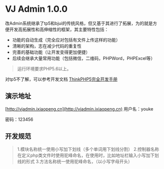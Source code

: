 VJ Admin 1.0.0
===============

改Admin系统继承了tp5和bjui的传统风格，但又基于其进行了拓展，为的就是方便开发高拓展性和高伸缩性的框架，其主要特性包括：

 + 功能的自动生成（完全应对包括有文件上传这样的功能）
 + 清晰的架构，志在减少代码的重复性
 + 完善的基础功能（让开发变得更加便捷）
 + 后续会继承大量常用功能（包括微信，二维码，PHPWord，PHPExcel等）

> 运行环境要求PHP5.6以上。

对tp5不了解，可以参考开发文档 [ThinkPHP5完全开发手册](http://www.kancloud.cn/manual/thinkphp5)

## 演示地址
[http://vjadmin.ixiaopeng.cn](http://vjadmin.ixiaopeng.cn)
用户名：youke

密码：123456

## 开发规范
> 1.模块名称统一使用小写加下划线（多个单词用下划线分割）
2.控制器名称在定义php类文件时使用驼峰命名，在使用时，比如地址栏输入小写加下划线的形式
3.方法名称统一使用驼峰命名，（以小写字母开头）
